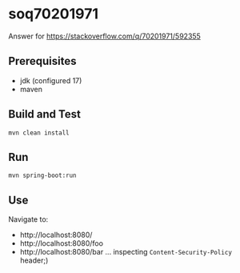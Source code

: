 # soq70201971
Answer for https://stackoverflow.com/q/70201971/592355

## Prerequisites
- jdk (configured 17)
- maven

## Build and Test

    mvn clean install
    
## Run

    mvn spring-boot:run
    
## Use
Navigate to:
- http://localhost:8080/
- http://localhost:8080/foo
- http://localhost:8080/bar
... inspecting `Content-Security-Policy` header;)
